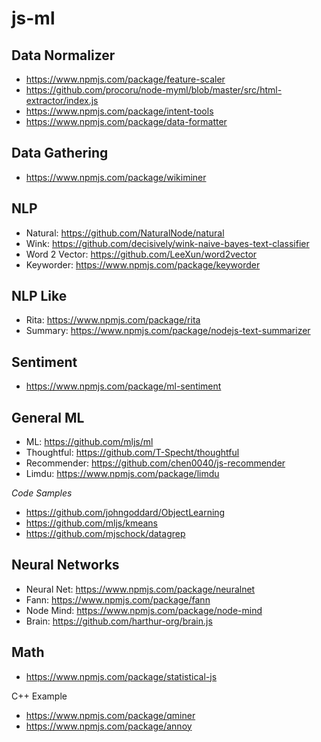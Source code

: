 # js-ml

## Data Normalizer
+ https://www.npmjs.com/package/feature-scaler
+ https://github.com/procoru/node-myml/blob/master/src/html-extractor/index.js
+ https://www.npmjs.com/package/intent-tools
+ https://www.npmjs.com/package/data-formatter

## Data Gathering
+ https://www.npmjs.com/package/wikiminer

## NLP
+ Natural: https://github.com/NaturalNode/natural
+ Wink: https://github.com/decisively/wink-naive-bayes-text-classifier
+ Word 2 Vector: https://github.com/LeeXun/word2vector
+ Keyworder: https://www.npmjs.com/package/keyworder

## NLP Like
+ Rita: https://www.npmjs.com/package/rita
+ Summary: https://www.npmjs.com/package/nodejs-text-summarizer

## Sentiment
+ https://www.npmjs.com/package/ml-sentiment

## General ML
+ ML: https://github.com/mljs/ml
+ Thoughtful: https://github.com/T-Specht/thoughtful
+ Recommender: https://github.com/chen0040/js-recommender
+ Limdu: https://www.npmjs.com/package/limdu

*Code Samples*
+ https://github.com/johngoddard/ObjectLearning
+ https://github.com/mljs/kmeans
+ https://github.com/mjschock/datagrep

## Neural Networks
+ Neural Net: https://www.npmjs.com/package/neuralnet
+ Fann: https://www.npmjs.com/package/fann
+ Node Mind: https://www.npmjs.com/package/node-mind
+ Brain: https://github.com/harthur-org/brain.js

## Math
+ https://www.npmjs.com/package/statistical-js


C++ Example
+ https://www.npmjs.com/package/qminer
+ https://www.npmjs.com/package/annoy
